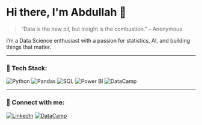 # Hi there, I'm Abdullah 👋

> “Data is the new oil, but insight is the combustion.” – Anonymous

I’m a Data Science enthusiast with a passion for statistics, AI, and building things that matter.

---

### 🔧 Tech Stack:
![Python](https://img.shields.io/badge/Python-3776AB?style=flat&logo=python&logoColor=white)
![Pandas](https://img.shields.io/badge/Pandas-150458?style=flat&logo=pandas&logoColor=white)
![SQL](https://img.shields.io/badge/SQL-4479A1?style=flat&logo=mysql&logoColor=white)
![Power BI](https://img.shields.io/badge/Power%20BI-F2C811?style=flat&logo=powerbi&logoColor=black)
![DataCamp](https://img.shields.io/badge/DataCamp-03EF62?style=flat&logo=datacamp&logoColor=white)

---

### 🔗 Connect with me:
[![LinkedIn](https://img.shields.io/badge/LinkedIn-blue?style=flat&logo=linkedin)](https://www.linkedin.com/in/abdullah-sharaf-2824151a5/)
[![DataCamp](https://img.shields.io/badge/DataCamp-03EF62?style=flat&logo=datacamp&logoColor=white)](https://www.datacamp.com/portfolio/sharafcomputer)
